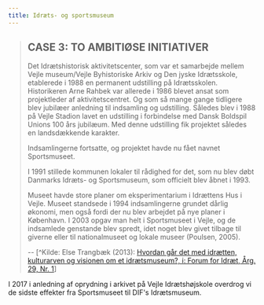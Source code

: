 ```yaml
---
title: Idræts- og sportsmuseum
---
```


> ## CASE 3: TO AMBITIØSE INITIATIVER
> Det Idrætshistorisk aktivitetscenter, som var et samarbejde mellem Vejle museum/Vejle Byhistoriske Arkiv og Den jyske Idrætsskole, etablerede i 1988 en permanent udstilling på Idrætsskolen. Historikeren Arne Rahbek var allerede i 1986 blevet ansat som projektleder af aktivitetscentret. Og som så mange gange tidligere blev jubilæer anledning til indsamling og udstilling. Således blev i 1988 på Vejle Stadion lavet en udstilling i forbindelse med Dansk Boldspil Unions 100 års jubilæum. Med denne udstilling fik projektet således en landsdækkende karakter. 
>
> Indsamlingerne fortsatte, og projektet havde nu fået navnet Sportsmuseet. 
>
> I 1991 stillede kommunen lokaler til rådighed for det, som nu blev døbt Danmarks Idræts- og Sportsmuseum, som officielt blev åbnet i 1993.
> 
> Museet havde store planer om eksperimentarium i Idrættens Hus i Vejle. Museet standsede i 1994 indsamlingerne grundet dårlig økonomi, men også fordi der nu blev arbejdet på nye planer i København. I 2003 opgav man helt i Sportsmuseet i Vejle, og de indsamlede genstande blev spredt, idet noget blev givet tilbage til giverne eller til nationalmuseet og lokale museer (Poulsen, 2005).
>
> -- [^Kilde: Else Trangbæk (2013): [Hvordan går det med idrætten, kulturarven og visionen om et idrætsmuseum?, i: Forum for Idræt,  Årg. 29, Nr. 1](https://tidsskrift.dk/forumforidraet/article/view/31640/29085)]

I 2017 i anledning af oprydning i arkivet på Vejle Idrætshøjskole overdrog vi de sidste effekter fra Sportsmuseet til DIF's Idrætsmuseum.
